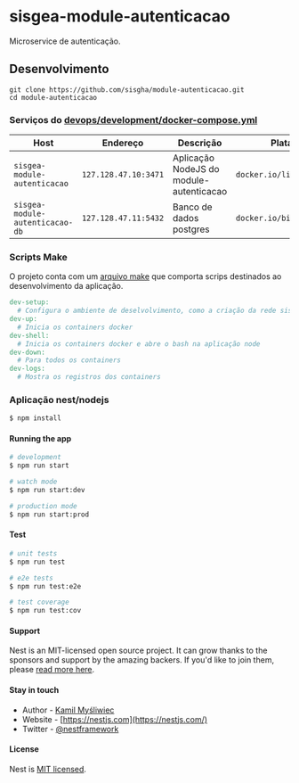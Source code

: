 # sisgea-module-autenticacao

Microservice de autenticação.

## Desenvolvimento

```
git clone https://github.com/sisgha/module-autenticacao.git
cd module-autenticacao
```

### Serviços do [devops/development/docker-compose.yml](./devops/development/docker-compose.yml)

| Host                            | Endereço             | Descrição                               | Plataforma Base                   |
|---------------------------------|----------------------|-----------------------------------------|-----------------------------------|
| `sisgea-module-autenticacao`    | `127.128.47.10:3471` | Aplicação NodeJS do module-autenticacao | `docker.io/library/node:18`       |
| `sisgea-module-autenticacao-db` | `127.128.47.11:5432` | Banco de dados postgres                 | `docker.io/bitnami/postgresql:15` |

### Scripts Make

O projeto conta com um [arquivo make](./Makefile) que comporta scrips destinados ao desenvolvimento da aplicação.

```Makefile
dev-setup:
  # Configura o ambiente de deselvolvimento, como a criação da rede sisgea-net e os arquivos .env
dev-up:
  # Inicia os containers docker
dev-shell:
  # Inicia os containers docker e abre o bash na aplicação node
dev-down:
  # Para todos os containers
dev-logs:
  # Mostra os registros dos containers
```

### Aplicação nest/nodejs

```bash
$ npm install
```

#### Running the app

```bash
# development
$ npm run start

# watch mode
$ npm run start:dev

# production mode
$ npm run start:prod
```

#### Test

```bash
# unit tests
$ npm run test

# e2e tests
$ npm run test:e2e

# test coverage
$ npm run test:cov
```

#### Support

Nest is an MIT-licensed open source project. It can grow thanks to the sponsors and support by the amazing backers. If
you'd like to join them, please [read more here](https://docs.nestjs.com/support).

#### Stay in touch

- Author - [Kamil Myśliwiec](https://kamilmysliwiec.com)
- Website - [https://nestjs.com](https://nestjs.com/)
- Twitter - [@nestframework](https://twitter.com/nestframework)

#### License

Nest is [MIT licensed](LICENSE).
